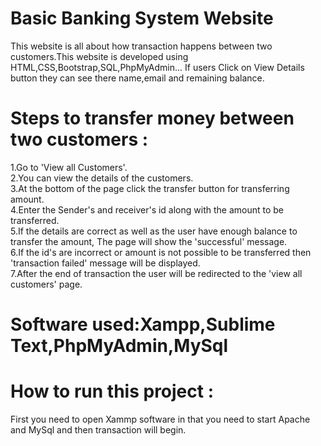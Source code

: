 # Basic Banking System Website

This website is all about how transaction happens between two customers.This website is developed using HTML,CSS,Bootstrap,SQL,PhpMyAdmin...
If users Click on View Details button they can see there name,email and remaining balance.<br>
# Steps to transfer money between two customers :
1.Go to 'View all Customers'.<br>
2.You can view the details of the customers.<br>
3.At the bottom of the page click the transfer button for transferring amount.<br>
4.Enter the Sender's and receiver's id along with the amount to be transferred.<br>
5.If the details are correct as well as the user have enough balance to transfer the amount, The page will show the 'successful' message.<br>
6.If the id's are incorrect or amount is not possible to be transferred then 'transaction failed' message will be displayed.<br>
7.After the end of transaction the user will be redirected to the 'view all customers' page.<br>

# Software used:Xampp,Sublime Text,PhpMyAdmin,MySql
# How to run this project :
First you need to open Xammp software in that you need to start Apache and MySql and then transaction will begin.
